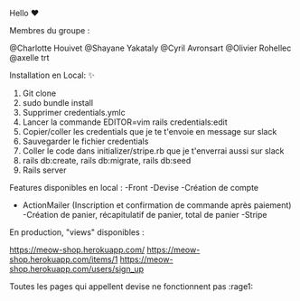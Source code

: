 Hello :heart:


Membres du groupe : 

@Charlotte Houivet
@Shayane Yakataly
@Cyril Avronsart
@Olivier Rohellec 
@axelle trt 


Installation en Local: :sparkles:

1. Git clone 
2. sudo bundle install 
3. Supprimer credentials.ymlc
4. Lancer la commande EDITOR=vim rails credentials:edit
5. Copier/coller les credentials que je te t'envoie en message sur slack 
6. Sauvegarder le fichier credentials 
7. Coller le code dans initializer/stripe.rb que je t'enverrai aussi sur slack 
8. rails db:create, rails db:migrate, rails db:seed 
9. Rails server 

Features disponibles en local : 
-Front 
-Devise
-Création de compte 
- ActionMailer (Inscription et confirmation de commande après paiement)
-Création de panier, récapitulatif de panier, total de panier 
-Stripe



En production, "views" disponibles : 

https://meow-shop.herokuapp.com/
https://meow-shop.herokuapp.com/items/1
https://meow-shop.herokuapp.com/users/sign_up

Toutes les pages qui appellent devise ne fonctionnent pas :rage1:
